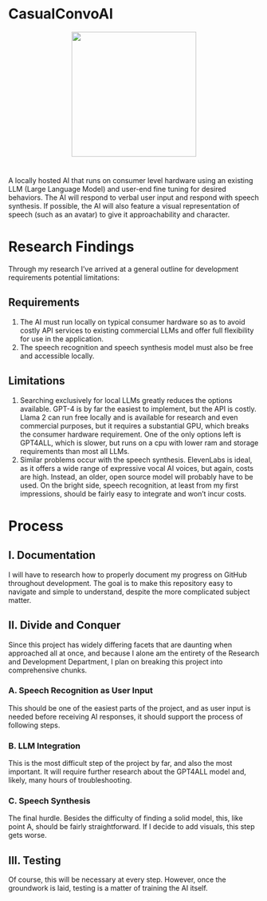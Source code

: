 # CasualConvoAI 
<p align="center"><img src="https://github.com/ACDrafahl/CasualConvoAI/assets/118315981/dccd8cfa-10f6-4916-bf58-aa5ac086f420" width="250" ><br><h1 align="center"></h1>
</p>

A locally hosted AI that runs on consumer level hardware using an existing LLM (Large Language Model) and user-end fine tuning for desired behaviors. The AI will respond to verbal user input and respond with speech synthesis. If possible, the AI will also feature a visual representation of speech (such as an avatar) to give it approachability and character.

# Research Findings
Through my research I’ve arrived at a general outline for development requirements potential limitations:
## Requirements
1. The AI must run locally on typical consumer hardware so as to avoid costly API services to existing commercial LLMs and offer full flexibility for use in the application.
2. The speech recognition and speech synthesis model must also be free and accessible locally.
## Limitations
1. Searching exclusively for local LLMs greatly reduces the options available. GPT-4 is by far the easiest to implement, but the API is costly. Llama 2 can run free locally and is available for research and even commercial purposes, but it requires a substantial GPU, which breaks the consumer hardware requirement. One of the only options left is GPT4ALL, which is slower, but runs on a cpu with lower ram and storage requirements than most all LLMs.
2. Similar problems occur with the speech synthesis. ElevenLabs is ideal, as it offers a wide range of expressive vocal AI voices, but again, costs are high. Instead, an older, open source model will probably have to be used. On the bright side, speech recognition, at least from my first impressions, should be fairly easy to integrate and won’t incur costs.

# Process
## I. Documentation
I will have to research how to properly document my progress on GitHub throughout development. The goal is to make this repository easy to navigate and simple to understand, despite the more complicated subject matter.
## II. Divide and Conquer
Since this project has widely differing facets that are daunting when approached all at once, and because I alone am the entirety of the Research and Development Department, I plan on breaking this project into comprehensive chunks. 
  ### A. Speech Recognition as User Input
  This should be one of the easiest parts of the project, and as user input is needed before receiving AI responses, it should support the process of following steps. 
  ### B. LLM Integration
  This is the most difficult step of the project by far, and also the most important. It will require further research about the GPT4ALL model and, likely, many hours of 
  troubleshooting.
  ### C. Speech Synthesis
  The final hurdle. Besides the difficulty of finding a solid model, this, like point A, should be fairly straightforward. If I decide to add visuals, this step gets worse.
## III. Testing
Of course, this will be necessary at every step. However, once the groundwork is laid, testing is a matter of training the AI itself.


